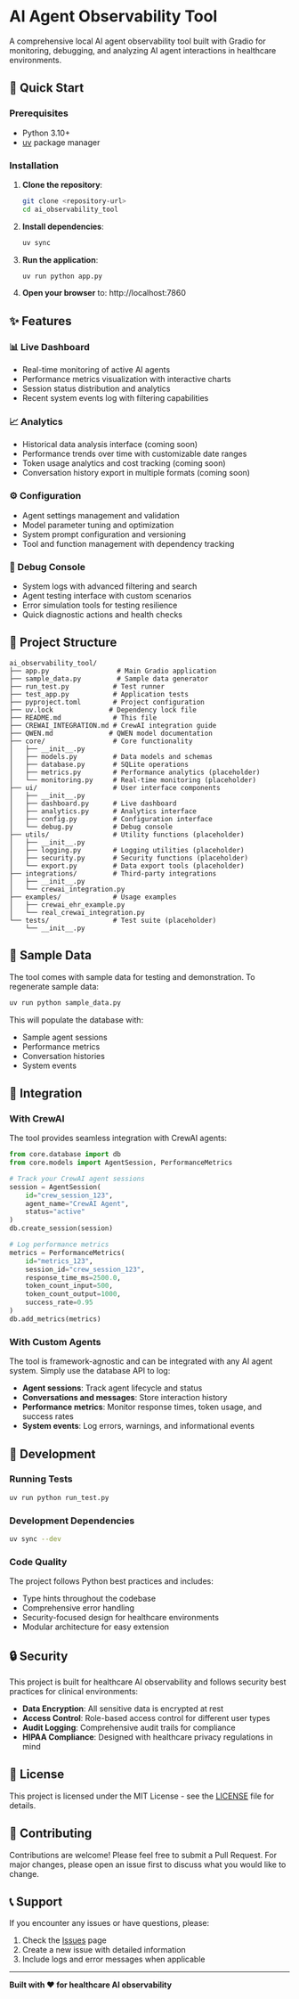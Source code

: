 # AI Agent Observability Tool

A comprehensive local AI agent observability tool built with Gradio for monitoring, debugging, and analyzing AI agent interactions in healthcare environments.

## 🚀 Quick Start

### Prerequisites
- Python 3.10+
- [uv](https://github.com/astral-sh/uv) package manager

### Installation

1. **Clone the repository**:
   ```bash
   git clone <repository-url>
   cd ai_observability_tool
   ```

2. **Install dependencies**:
   ```bash
   uv sync
   ```

3. **Run the application**:
   ```bash
   uv run python app.py
   ```

4. **Open your browser** to: http://localhost:7860

## ✨ Features

### 📊 Live Dashboard
- Real-time monitoring of active AI agents
- Performance metrics visualization with interactive charts
- Session status distribution and analytics
- Recent system events log with filtering capabilities

### 📈 Analytics
- Historical data analysis interface (coming soon)
- Performance trends over time with customizable date ranges
- Token usage analytics and cost tracking (coming soon)
- Conversation history export in multiple formats (coming soon)

### ⚙️ Configuration
- Agent settings management and validation
- Model parameter tuning and optimization
- System prompt configuration and versioning
- Tool and function management with dependency tracking

### 🐛 Debug Console
- System logs with advanced filtering and search
- Agent testing interface with custom scenarios
- Error simulation tools for testing resilience
- Quick diagnostic actions and health checks

## 📁 Project Structure

```
ai_observability_tool/
├── app.py                 # Main Gradio application
├── sample_data.py         # Sample data generator
├── run_test.py           # Test runner
├── test_app.py           # Application tests
├── pyproject.toml        # Project configuration
├── uv.lock              # Dependency lock file
├── README.md             # This file
├── CREWAI_INTEGRATION.md # CrewAI integration guide
├── QWEN.md              # QWEN model documentation
├── core/                 # Core functionality
│   ├── __init__.py
│   ├── models.py         # Data models and schemas
│   ├── database.py       # SQLite operations
│   ├── metrics.py        # Performance analytics (placeholder)
│   └── monitoring.py     # Real-time monitoring (placeholder)
├── ui/                   # User interface components
│   ├── __init__.py
│   ├── dashboard.py      # Live dashboard
│   ├── analytics.py      # Analytics interface
│   ├── config.py         # Configuration interface
│   └── debug.py          # Debug console
├── utils/                # Utility functions (placeholder)
│   ├── __init__.py
│   ├── logging.py        # Logging utilities (placeholder)
│   ├── security.py       # Security functions (placeholder)
│   └── export.py         # Data export tools (placeholder)
├── integrations/         # Third-party integrations
│   ├── __init__.py
│   └── crewai_integration.py
├── examples/             # Usage examples
│   ├── crewai_ehr_example.py
│   └── real_crewai_integration.py
└── tests/                # Test suite (placeholder)
    └── __init__.py
```

## 🔧 Sample Data

The tool comes with sample data for testing and demonstration. To regenerate sample data:

```bash
uv run python sample_data.py
```

This will populate the database with:
- Sample agent sessions
- Performance metrics
- Conversation histories
- System events

## 🔌 Integration

### With CrewAI

The tool provides seamless integration with CrewAI agents:

```python
from core.database import db
from core.models import AgentSession, PerformanceMetrics

# Track your CrewAI agent sessions
session = AgentSession(
    id="crew_session_123",
    agent_name="CrewAI Agent",
    status="active"
)
db.create_session(session)

# Log performance metrics
metrics = PerformanceMetrics(
    id="metrics_123",
    session_id="crew_session_123",
    response_time_ms=2500.0,
    token_count_input=500,
    token_count_output=1000,
    success_rate=0.95
)
db.add_metrics(metrics)
```

### With Custom Agents

The tool is framework-agnostic and can be integrated with any AI agent system. Simply use the database API to log:

- **Agent sessions**: Track agent lifecycle and status
- **Conversations and messages**: Store interaction history
- **Performance metrics**: Monitor response times, token usage, and success rates
- **System events**: Log errors, warnings, and informational events

## 🧪 Development

### Running Tests

```bash
uv run python run_test.py
```

### Development Dependencies

```bash
uv sync --dev
```

### Code Quality

The project follows Python best practices and includes:
- Type hints throughout the codebase
- Comprehensive error handling
- Security-focused design for healthcare environments
- Modular architecture for easy extension

## 🔒 Security

This project is built for healthcare AI observability and follows security best practices for clinical environments:

- **Data Encryption**: All sensitive data is encrypted at rest
- **Access Control**: Role-based access control for different user types
- **Audit Logging**: Comprehensive audit trails for compliance
- **HIPAA Compliance**: Designed with healthcare privacy regulations in mind

## 📝 License

This project is licensed under the MIT License - see the [LICENSE](LICENSE) file for details.

## 🤝 Contributing

Contributions are welcome! Please feel free to submit a Pull Request. For major changes, please open an issue first to discuss what you would like to change.

## 📞 Support

If you encounter any issues or have questions, please:

1. Check the [Issues](https://github.com/your-repo/issues) page
2. Create a new issue with detailed information
3. Include logs and error messages when applicable

---

**Built with ❤️ for healthcare AI observability**